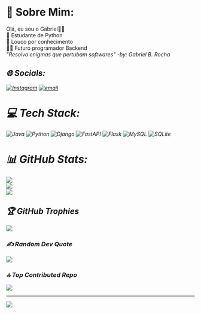 # 💫 Sobre Mim:
Olá, eu sou o Gabriel💫💤<br/>
🐍 Estudante de Python<br/>
🧠 Louco por conhecimento<br/>
👨‍💻 Futuro programador Backend<br/>
<i>"Resolvo enigmas que pertubam softwares"<i>
<i>               -by: Gabriel B. Rocha<i>

## 🌐 Socials:
[![Instagram](https://img.shields.io/badge/Instagram-%23E4405F.svg?logo=Instagram&logoColor=white)](https://instagram.com/01biel_dev) [![email](https://img.shields.io/badge/Email-D14836?logo=gmail&logoColor=white)](mailto:borges.11.g@gmail.com) 

# 💻 Tech Stack:
![Java](https://img.shields.io/badge/java-%23ED8B00.svg?style=for-the-badge&logo=openjdk&logoColor=white) ![Python](https://img.shields.io/badge/python-3670A0?style=for-the-badge&logo=python&logoColor=ffdd54) ![Django](https://img.shields.io/badge/django-%23092E20.svg?style=for-the-badge&logo=django&logoColor=white) ![FastAPI](https://img.shields.io/badge/FastAPI-005571?style=for-the-badge&logo=fastapi) ![Flask](https://img.shields.io/badge/flask-%23000.svg?style=for-the-badge&logo=flask&logoColor=white) ![MySQL](https://img.shields.io/badge/mysql-4479A1.svg?style=for-the-badge&logo=mysql&logoColor=white) ![SQLite](https://img.shields.io/badge/sqlite-%2307405e.svg?style=for-the-badge&logo=sqlite&logoColor=white)
# 📊 GitHub Stats:
![](https://github-readme-stats.vercel.app/api?username=devBorges14&theme=dark&hide_border=false&include_all_commits=true&count_private=false)<br/>
![](https://nirzak-streak-stats.vercel.app/?user=devBorges14&theme=dark&hide_border=false)<br/>
![](https://github-readme-stats.vercel.app/api/top-langs/?username=devBorges14&theme=dark&hide_border=false&include_all_commits=true&count_private=false&layout=compact)

## 🏆 GitHub Trophies
![](https://github-profile-trophy.vercel.app/?username=devBorges14&theme=radical&no-frame=false&no-bg=true&margin-w=4)

### ✍️ Random Dev Quote
![](https://quotes-github-readme.vercel.app/api?type=horizontal&theme=radical)

### 🔝 Top Contributed Repo
![](https://github-contributor-stats.vercel.app/api?username=devBorges14&limit=5&theme=dark&combine_all_yearly_contributions=true)

---
[![](https://visitcount.itsvg.in/api?id=devBorges14&icon=0&color=0)](https://visitcount.itsvg.in)

<!-- Proudly created with GPRM ( https://gprm.itsvg.in ) -->
